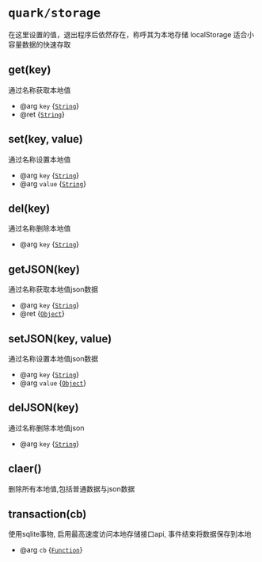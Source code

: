 # `quark/storage`

在这里设置的值，退出程序后依然存在，称呼其为本地存储 localStorage 适合小容量数据的快速存取

## get(key)

通过名称获取本地值

* @arg `key` {[`String`]}
* @ret {[`String`]}

## set(key, value)

通过名称设置本地值

* @arg `key` {[`String`]}
* @arg `value` {[`String`]}

## del(key)

通过名称删除本地值

* @arg `key` {[`String`]}

## getJSON(key)

通过名称获取本地值json数据

* @arg `key` {[`String`]}
* @ret {[`Object`]}

## setJSON(key, value)

通过名称设置本地值json数据

* @arg `key` {[`String`]}
* @arg `value` {[`Object`]}

## delJSON(key)

通过名称删除本地值json

* @arg `key` {[`String`]}

## claer()

删除所有本地值,包括普通数据与json数据

## transaction(cb)

使用sqlite事物, 启用最高速度访问本地存储接口api, 事件结束将数据保存到本地

* @arg `cb` {[`Function`]}


[`Object`]: https://developer.mozilla.org/en-US/docs/Web/JavaScript/Reference/Global_Objects/Object
[`String`]: https://developer.mozilla.org/en-US/docs/Web/JavaScript/Reference/Global_Objects/String
[`Function`]: https://developer.mozilla.org/en-US/docs/Web/JavaScript/Reference/Global_Objects/Function
